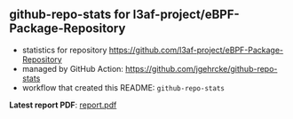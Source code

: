 ## github-repo-stats for l3af-project/eBPF-Package-Repository

- statistics for repository https://github.com/l3af-project/eBPF-Package-Repository
- managed by GitHub Action: https://github.com/jgehrcke/github-repo-stats
- workflow that created this README: `github-repo-stats`

**Latest report PDF**: [report.pdf](https://github.com/l3af-project/l3af-repo-stats/raw/github-repo-stats/l3af-project/eBPF-Package-Repository/latest-report/report.pdf)

